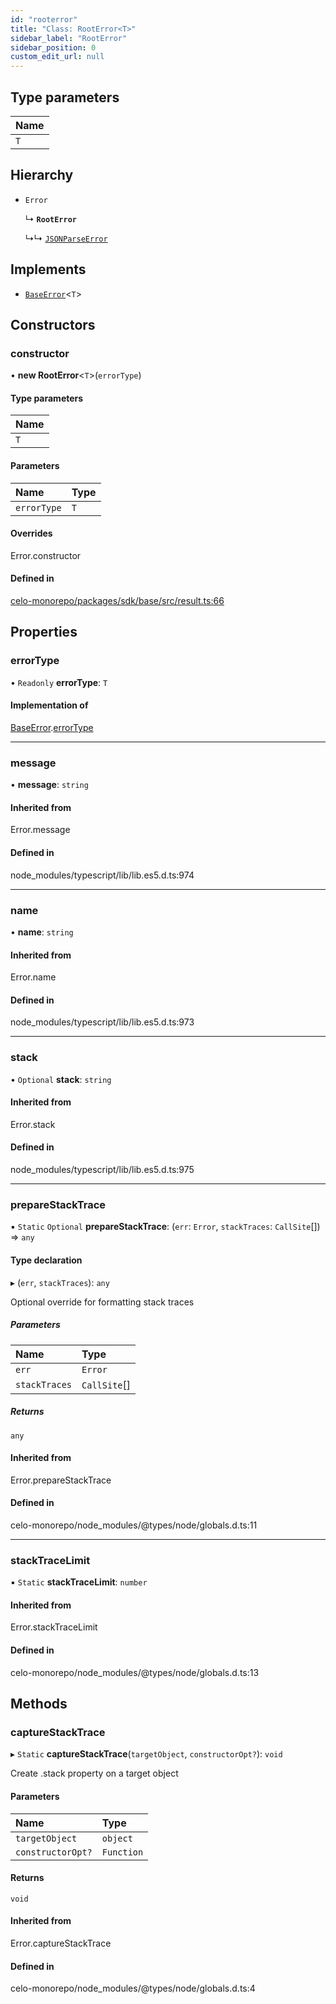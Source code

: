 ```yaml
---
id: "rooterror"
title: "Class: RootError<T>"
sidebar_label: "RootError"
sidebar_position: 0
custom_edit_url: null
---
```


## Type parameters

| Name |
| :------ |
| `T` |

## Hierarchy

- `Error`

  ↳ **`RootError`**

  ↳↳ [`JSONParseError`](jsonparseerror.md)

## Implements

- [`BaseError`](../interfaces/baseerror.md)<`T`\>

## Constructors

### constructor

• **new RootError**<`T`\>(`errorType`)

#### Type parameters

| Name |
| :------ |
| `T` |

#### Parameters

| Name | Type |
| :------ | :------ |
| `errorType` | `T` |

#### Overrides

Error.constructor

#### Defined in

[celo-monorepo/packages/sdk/base/src/result.ts:66](https://github.com/celo-org/celo-monorepo/tree/master/result.ts#L66)

## Properties

### errorType

• `Readonly` **errorType**: `T`

#### Implementation of

[BaseError](../interfaces/baseerror.md).[errorType](../interfaces/baseerror.md#errortype)

___

### message

• **message**: `string`

#### Inherited from

Error.message

#### Defined in

node_modules/typescript/lib/lib.es5.d.ts:974

___

### name

• **name**: `string`

#### Inherited from

Error.name

#### Defined in

node_modules/typescript/lib/lib.es5.d.ts:973

___

### stack

• `Optional` **stack**: `string`

#### Inherited from

Error.stack

#### Defined in

node_modules/typescript/lib/lib.es5.d.ts:975

___

### prepareStackTrace

▪ `Static` `Optional` **prepareStackTrace**: (`err`: `Error`, `stackTraces`: `CallSite`[]) => `any`

#### Type declaration

▸ (`err`, `stackTraces`): `any`

Optional override for formatting stack traces

##### Parameters

| Name | Type |
| :------ | :------ |
| `err` | `Error` |
| `stackTraces` | `CallSite`[] |

##### Returns

`any`

#### Inherited from

Error.prepareStackTrace

#### Defined in

celo-monorepo/node_modules/@types/node/globals.d.ts:11

___

### stackTraceLimit

▪ `Static` **stackTraceLimit**: `number`

#### Inherited from

Error.stackTraceLimit

#### Defined in

celo-monorepo/node_modules/@types/node/globals.d.ts:13

## Methods

### captureStackTrace

▸ `Static` **captureStackTrace**(`targetObject`, `constructorOpt?`): `void`

Create .stack property on a target object

#### Parameters

| Name | Type |
| :------ | :------ |
| `targetObject` | `object` |
| `constructorOpt?` | `Function` |

#### Returns

`void`

#### Inherited from

Error.captureStackTrace

#### Defined in

celo-monorepo/node_modules/@types/node/globals.d.ts:4
